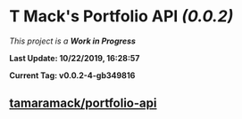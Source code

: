 # T Mack's Portfolio API *(0.0.2)*
*This project is a **Work in Progress***

**Last Update: 10/22/2019, 16:28:57**

**Current Tag: v0.0.2-4-gb349816**

## [tamaramack/portfolio-api](https://github.com/tamaramack/portfolio-api)
